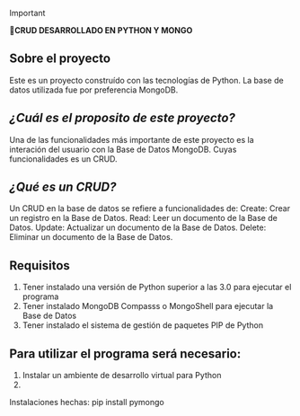 > [!IMPORTANT]
> **🚀CRUD DESARROLLADO EN PYTHON Y MONGO**

## Sobre el proyecto
Este es un proyecto construído con las tecnologías de Python.
La base de datos utilizada fue por preferencia MongoDB.
## _¿Cuál es el proposito de este proyecto?_
Una de las funcionalidades más importante de este proyecto es la interación del usuario con la Base de Datos MongoDB. Cuyas funcionalidades es un CRUD.
## _¿Qué es un CRUD?_
Un CRUD en la base de datos se refiere a funcionalidades de:
Create: Crear un registro en la Base de Datos.
Read: Leer un documento de la Base de Datos.
Update: Actualizar un documento de la Base de Datos.
Delete: Eliminar un documento de la Base de Datos.

## Requisitos

1. Tener instalado una versión de Python superior a las 3.0 para ejecutar el programa
2. Tener instalado MongoDB Compasss o MongoShell para ejecutar la Base de Datos
3. Tener instalado el sistema de gestión de paquetes PIP de Python

## Para utilizar el programa será necesario:
1. Instalar un ambiente de desarrollo virtual para Python
1. 
Instalaciones hechas:
pip install pymongo

